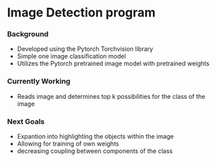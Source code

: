 # Image Detection program

### Background
- Developed using the Pytorch Torchvision library
- Simple one image classification model
- Utilizes the Pytorch pretrained image model with pretrained weights

### Currently Working
- Reads image and determines top k possibilities for the class of the image

### Next Goals
- Expantion into highlighting the objects within the image
- Allowing for training of own weights
- decreasing coupling between components of the class

